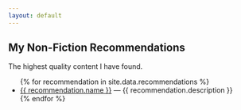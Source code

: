 ```yaml
---
layout: default
---
```


<section>
    <h1>My Non-Fiction Recommendations</h1>
    <p>The highest quality content I have found.</p>
    <ul>
        {% for recommendation in site.data.recommendations %}
            <li>
                <a href="{{ recommendation.link }}">{{ recommendation.name }}</a>
                — {{ recommendation.description }}
            </li>
        {% endfor %}
    </ul>
</section>
